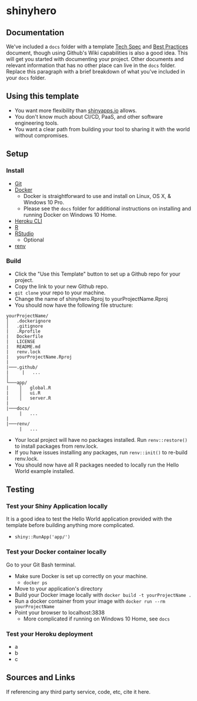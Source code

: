 # shinyhero

## Documentation
We've included a `docs` folder with a template [Tech Spec](/docs/Tech_Spec.md) and [Best Practices](/docs/Best_Practices.md) document, though using Github's Wiki capabilities is also a good idea. This will get you started with documenting your project.  Other documents and relevant information that has no other place can live in the `docs` folder.  Replace this paragraph with a brief breakdown of what you've included in your `docs` folder.

## Using this template
* You want more flexibility than [shinyapps.io](https://www.shinyapps.io/) allows.
* You don't know much about CI/CD, PaaS, and other software engineering tools. 
* You want a clear path from building your tool to sharing it with the world without compromises.

## Setup

### Install
* [Git](https://git-scm.com/book/en/v2/Getting-Started-Installing-Git)
* [Docker](https://docs.docker.com/v17.09/engine/installation/)
  + Docker is straightforward to use and install on Linux, OS X, & Windows 10 Pro.
  + Please see the `docs` folder for additional instructions on installing and running Docker on Windows 10 Home. 
* [Heroku CLI](https://devcenter.heroku.com/articles/heroku-cli)
* [R](https://cloud.r-project.org/)
* [RStudio](https://rstudio.com/products/rstudio/download/)
  + Optional
* [renv](https://github.com/rstudio/renv)

### Build
* Click the "Use this Template" button to set up a Github repo for your project.
* Copy the link to your new Github repo.
* `git clone` your repo to your machine.
* Change the name of shinyhero.Rproj to yourProjectName.Rproj
* You should now have the following file structure: 

```
yourProjectName/
│   .dockerignore
│   .gitignore
|   .Rprofile
|   Dockerfile
|   LICENSE
|   README.md
|   renv.lock
|   yourProjectName.Rproj
|
|───.github/
|     |   ...
│
└───app/
|    │   global.R
|    │   ui.R
|    │   server.R
|
|───docs/
     |   ...
|
|───renv/
     |   ...
```

* Your local project will have no packages installed. Run `renv::restore()` to install packages from renv.lock.
* If you have issues installing any packages, run `renv::init()` to re-build renv.lock. 
* You should now have all R packages needed to locally run the Hello World example installed.  

## Testing

### Test your Shiny Application locally
It is a good idea to test the Hello World application provided with the template before building anything more complicated.
* `shiny::RunApp('app/')`

### Test your Docker container locally
Go to your Git Bash terminal.
* Make sure Docker is set up correctly on your machine.
  + `docker ps`
* Move to your application's directory
* Build your Docker image locally with `docker build -t yourProjectName .`
* Run a docker container from your image with `docker run --rm yourProjectName`
* Point your browser to localhost:3838
  + More complicated if running on Windows 10 Home, see `docs`

### Test your Heroku deployment
* a
* b
* c

## Sources and Links
If referencing any third party service, code, etc, cite it here.
